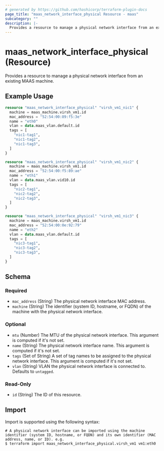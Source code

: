 ```yaml
---
# generated by https://github.com/hashicorp/terraform-plugin-docs
page_title: "maas_network_interface_physical Resource - maas"
subcategory: ""
description: |-
  Provides a resource to manage a physical network interface from an existing MAAS machine.
---
```


# maas_network_interface_physical (Resource)

Provides a resource to manage a physical network interface from an existing MAAS machine.

## Example Usage

```terraform
resource "maas_network_interface_physical" "virsh_vm1_nic1" {
  machine = maas_machine.virsh_vm1.id
  mac_address = "52:54:00:89:f5:3e"
  name = "eth0"
  vlan = data.maas_vlan.default.id
  tags = [
    "nic1-tag1",
    "nic1-tag2",
    "nic1-tag3",
  ]
}

resource "maas_network_interface_physical" "virsh_vm1_nic2" {
  machine = maas_machine.virsh_vm1.id
  mac_address = "52:54:00:f5:89:ae"
  name = "eth1"
  vlan = data.maas_vlan.vid10.id
  tags = [
    "nic2-tag1",
    "nic2-tag2",
    "nic2-tag3",
  ]
}

resource "maas_network_interface_physical" "virsh_vm1_nic3" {
  machine = maas_machine.virsh_vm1.id
  mac_address = "52:54:00:0e:92:79"
  name = "eth2"
  vlan = data.maas_vlan.default.id
  tags = [
    "nic3-tag1",
    "nic3-tag2",
    "nic3-tag3",
  ]
}
```

<!-- schema generated by tfplugindocs -->
## Schema

### Required

- `mac_address` (String) The physical network interface MAC address.
- `machine` (String) The identifier (system ID, hostname, or FQDN) of the machine with the physical network interface.

### Optional

- `mtu` (Number) The MTU of the physical network interface. This argument is computed if it's not set.
- `name` (String) The physical network interface name. This argument is computed if it's not set.
- `tags` (Set of String) A set of tag names to be assigned to the physical network interface. This argument is computed if it's not set.
- `vlan` (String) VLAN the physical network interface is connected to. Defaults to `untagged`.

### Read-Only

- `id` (String) The ID of this resource.

## Import

Import is supported using the following syntax:

```shell
# A physical network interface can be imported using the machine identifier (system ID, hostname, or FQDN) and its own identifier (MAC address, name, or ID). e.g.
$ terraform import maas_network_interface_physical.virsh_vm1 vm1:eth0
```
